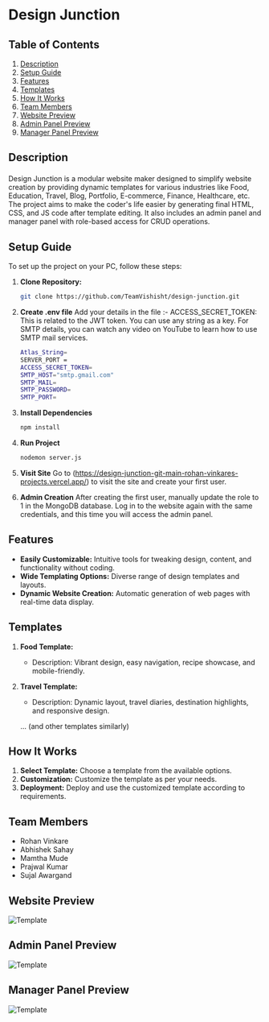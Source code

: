 # Design Junction

## Table of Contents
1. [Description](#description)
2. [Setup Guide](#setup-guide)
3. [Features](#features)
4. [Templates](#templates)
5. [How It Works](#how-it-works)
6. [Team Members](#team-members)
7. [Website Preview](#website-preview)
8. [Admin Panel Preview](#admin-panel-preview)
9. [Manager Panel Preview](#manager-panel-preview)


## <p class="description"> Description </p>
Design Junction is a modular website maker designed to simplify website creation by providing dynamic templates for various industries like Food, Education, Travel, Blog, Portfolio, E-commerce, Finance, Healthcare, etc. The project aims to make the coder's life easier by generating final HTML, CSS, and JS code after template editing. It also includes an admin panel and manager panel with role-based access for CRUD operations.

<a name="setup-guide"></a>
## Setup Guide
To set up the project on your PC, follow these steps:

1. **Clone Repository:**
   ```bash
   git clone https://github.com/TeamVishisht/design-junction.git

3. **Create .env file**
 Add your details in the file :-
 ACCESS_SECRET_TOKEN: This is related to the JWT token. You can use any string as a key.
 For SMTP details, you can watch any video on YouTube to learn how to use SMTP mail services.
     ```bash
     Atlas_String=
     SERVER_PORT =
     ACCESS_SECRET_TOKEN=
     SMTP_HOST="smtp.gmail.com"
     SMTP_MAIL=
     SMTP_PASSWORD=
     SMTP_PORT=

5. **Install Dependencies**
   ```bash
   npm install 

6. **Run Project**
   ```bash
   nodemon server.js

7. **Visit Site**
   Go to (https://design-junction-git-main-rohan-vinkares-projects.vercel.app/) to visit the site and create your first user.

8. **Admin Creation**
   After creating the first user, manually update the role to 1 in the MongoDB database. Log in to the website again with the same credentials, and this time you will access the admin panel.


<a name="features"></a>
## Features
- **Easily Customizable:** Intuitive tools for tweaking design, content, and functionality without coding.
- **Wide Templating Options:** Diverse range of design templates and layouts.
- **Dynamic Website Creation:** Automatic generation of web pages with real-time data display.

<a name="templates"></a>
## Templates
1. **Food Template:**
   - Description: Vibrant design, easy navigation, recipe showcase, and mobile-friendly.
   
2. **Travel Template:**
   - Description: Dynamic layout, travel diaries, destination highlights, and responsive design.

   ... (and other templates similarly)
   


<a name="how-it-works"></a>
## How It Works
1. **Select Template:** Choose a template from the available options.
2. **Customization:** Customize the template as per your needs.
3. **Deployment:** Deploy and use the customized template according to requirements.

<a name="team-members"></a>
## Team Members
- Rohan Vinkare
- Abhishek Sahay
- Mamtha Mude
- Prajwal Kumar
- Sujal Awargand

<a name="website-preview"></a>
## Website Preview 
![Template](public/imgs_not_touse/home.jpeg)

<a name="admin-panel-preview"></a>
## Admin Panel Preview 
![Template](public/imgs_not_touse/admin-panel.jpeg)

<a name="manager-panel-preview"></a>
## Manager Panel Preview 
![Template](public/imgs_not_touse/manager-panel.jpeg)
